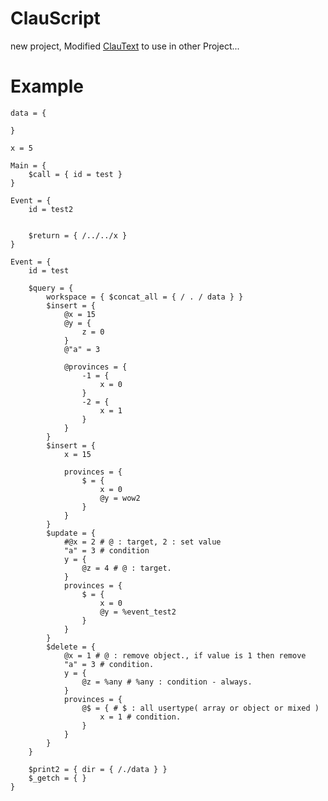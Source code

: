 # ClauScript
new project, Modified [ClauText](https://github.com/ClauText/ClauText) to use in other Project...

# Example 
    
    data = {

    }

    x = 5

    Main = {
        $call = { id = test } 
    }

    Event = {
        id = test2


        $return = { /../../x }
    }	

    Event = {
        id = test

        $query = {
            workspace = { $concat_all = { / . / data } }
            $insert = {
                @x = 15
                @y = {
                    z = 0
                } 
                @"a" = 3

                @provinces = {
                    -1 = {
                        x = 0
                    }
                    -2 = {
                        x = 1
                    }
                }
            }
            $insert = {
                x = 15

                provinces = {
                    $ = {
                        x = 0
                        @y = wow2
                    }
                }
            }
            $update = {
                #@x = 2 # @ : target, 2 : set value
                "a" = 3 # condition
                y = {
                    @z = 4 # @ : target.
                }
                provinces = {
                    $ = {
                        x = 0
                        @y = %event_test2
                    }
                }
            }
            $delete = {
                @x = 1 # @ : remove object., if value is 1 then remove
                "a" = 3 # condition.
                y = {
                    @z = %any # %any : condition - always.
                }
                provinces = {
                    @$ = { # $ : all usertype( array or object or mixed )
                        x = 1 # condition.
                    }
                }
            }
        }

        $print2 = { dir = { /./data } }
        $_getch = { }
    }


